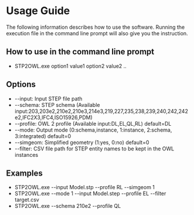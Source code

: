 # Usage Guide
The following information describes how to use the software. Running the execution file in the command line prompt will also give you the instruction.

## How to use in the command line prompt
- STP2OWL.exe option1 value1 option2 value2 ..

## Options
- --input: Input STEP file path
- --schema: STEP schema (Available input:203,203e2,210e2,210e3,214e3,219,227,235,238,239,240,242,242e2,IFC2X3,IFC4,ISO15926,PDM)
- --profile: OWL 2 profile (Available input:DL,EL,QL,RL) default=DL
- --mode: Output mode (0:schema,instance, 1:instance, 2:schema, 3:integrated) default=0
- --simgeom: Simplified geometry (1:yes, 0:no) default=0
- --filter: CSV file path for STEP entity names to be kept in the OWL instances

## Examples
- STP2OWL.exe --input Model.stp --profile RL --simgeom 1
- STP2OWL.exe --mode 1 --input Model.step --profile EL --filter target.csv
- STP2OWL.exe --schema 210e2 --profile QL

